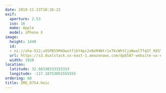 ```yaml
---
date: 2019-11-23T10:26:22
exif:
  aperture: 2.53
  iso: 16
  make: Apple
  model: iPhone X
image:
  height: 1440
  id:
  - ni://sha-512;uXSPB55M4OwotfjkY4pi2xNzM4Ntr1xTKcWhtCjaNwalTfqSf_K8SYXnevsZ1rHSnD51NtnvdwFDpxGM4S4MPQ
  url: https://s3.dualstack.us-east-1.amazonaws.com/dpb587-website-us-east-1/asset/gallery/2019-san-diego/c01dab5d-b1e2-becc-0b29-c8fe8c83eea6~1920.jpg
  width: 1920
location:
  latitude: 32.68338333333333
  longitude: -117.18753055555555
ordering: 68
title: IMG_8754.heic
---
```

